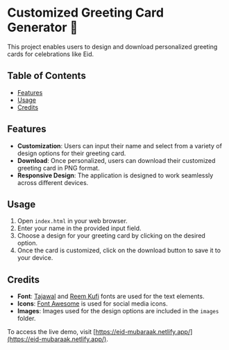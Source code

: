 # Customized Greeting Card Generator 🎉

This project enables users to design and download personalized greeting cards for celebrations like Eid.

## Table of Contents
- [Features](#features)
- [Usage](#usage)
- [Credits](#credits)

## Features
- **Customization**: Users can input their name and select from a variety of design options for their greeting card.
- **Download**: Once personalized, users can download their customized greeting card in PNG format.
- **Responsive Design**: The application is designed to work seamlessly across different devices.

## Usage
1. Open `index.html` in your web browser.
2. Enter your name in the provided input field.
3. Choose a design for your greeting card by clicking on the desired option.
4. Once the card is customized, click on the download button to save it to your device.

## Credits
- **Font**: [Tajawal](https://fonts.google.com/specimen/Tajawal) and [Reem Kufi](https://fonts.google.com/specimen/Reem+Kufi) fonts are used for the text elements.
- **Icons**: [Font Awesome](https://fontawesome.com/) is used for social media icons.
- **Images**: Images used for the design options are included in the `images` folder.

To access the live demo, visit [https://eid-mubaraak.netlify.app/](https://eid-mubaraak.netlify.app/).
